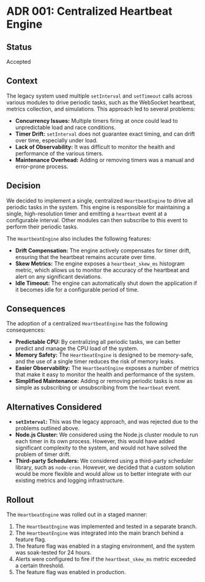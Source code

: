 # ADR 001: Centralized Heartbeat Engine

## Status

Accepted

## Context

The legacy system used multiple `setInterval` and `setTimeout` calls across various modules to drive periodic tasks, such as the WebSocket heartbeat, metrics collection, and simulations. This approach led to several problems:

*   **Concurrency Issues:** Multiple timers firing at once could lead to unpredictable load and race conditions.
*   **Timer Drift:** `setInterval` does not guarantee exact timing, and can drift over time, especially under load.
*   **Lack of Observability:** It was difficult to monitor the health and performance of the various timers.
*   **Maintenance Overhead:** Adding or removing timers was a manual and error-prone process.

## Decision

We decided to implement a single, centralized `HeartbeatEngine` to drive all periodic tasks in the system. This engine is responsible for maintaining a single, high-resolution timer and emitting a `heartbeat` event at a configurable interval. Other modules can then subscribe to this event to perform their periodic tasks.

The `HeartbeatEngine` also includes the following features:

*   **Drift Compensation:** The engine actively compensates for timer drift, ensuring that the heartbeat remains accurate over time.
*   **Skew Metrics:** The engine exposes a `heartbeat_skew_ms` histogram metric, which allows us to monitor the accuracy of the heartbeat and alert on any significant deviations.
*   **Idle Timeout:** The engine can automatically shut down the application if it becomes idle for a configurable period of time.

## Consequences

The adoption of a centralized `HeartbeatEngine` has the following consequences:

*   **Predictable CPU:** By centralizing all periodic tasks, we can better predict and manage the CPU load of the system.
*   **Memory Safety:** The `HeartbeatEngine` is designed to be memory-safe, and the use of a single timer reduces the risk of memory leaks.
*   **Easier Observability:** The `HeartbeatEngine` exposes a number of metrics that make it easy to monitor the health and performance of the system.
*   **Simplified Maintenance:** Adding or removing periodic tasks is now as simple as subscribing or unsubscribing from the `heartbeat` event.

## Alternatives Considered

*   **`setInterval`:** This was the legacy approach, and was rejected due to the problems outlined above.
*   **Node.js Cluster:** We considered using the Node.js cluster module to run each timer in its own process. However, this would have added significant complexity to the system, and would not have solved the problem of timer drift.
*   **Third-party Schedulers:** We considered using a third-party scheduler library, such as `node-cron`. However, we decided that a custom solution would be more flexible and would allow us to better integrate with our existing metrics and logging infrastructure.

## Rollout

The `HeartbeatEngine` was rolled out in a staged manner:

1.  The `HeartbeatEngine` was implemented and tested in a separate branch.
2.  The `HeartbeatEngine` was integrated into the main branch behind a feature flag.
3.  The feature flag was enabled in a staging environment, and the system was soak-tested for 24 hours.
4.  Alerts were configured to fire if the `heartbeat_skew_ms` metric exceeded a certain threshold.
5.  The feature flag was enabled in production.